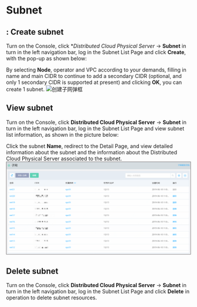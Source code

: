 # Subnet

## : Create subnet

Turn on the Console, click **Distributed Cloud Physical Server* -> **Subnet** in turn in the left navigation bar, log in the Subnet List Page and click **Create**, with the pop-up as shown below:<br/>

By selecting **Node**, operator and VPC according to your demands, filling in name and main CIDR to continue to add a secondary CIDR (optional, and only 1 secondary CIDR is supported at present) and clicking **OK**, you can create 1 subnet.
![创建子网弹框](https://github.com/jdcloudcom/cn/blob/cn-distributed-cloud-physical-service/documentation/Hyper-Converged-IDC/Distributed-Cloud-Physical-Server/Image/create-subnet.png)

## View subnet

Turn on the Console, click **Distributed Cloud Physical Server** -> **Subnet** in turn in the left navigation bar, log in the Subnet List Page and view subnet list information, as shown in the picture below:<br/>

Click the subnet **Name**, redirect to the Detail Page, and view detailed information about the subnet and the information about the Distributed Cloud Physical Server associated to the subnet.
![子网列表页](https://github.com/jdcloudcom/cn/blob/cn-distributed-cloud-physical-service/documentation/Hyper-Converged-IDC/Distributed-Cloud-Physical-Server/Image/DCPS-007.png)

## Delete subnet

Turn on the Console, click **Distributed Cloud Physical Server** -> **Subnet** in turn in the left navigation bar, log in the Subnet List Page and click **Delete** in operation to delete subnet resources.<br/>





